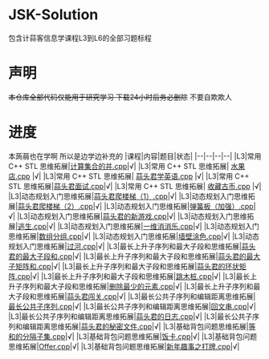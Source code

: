 # JSK-Solution
包含计蒜客信息学课程L3到L6的全部习题标程

# 声明
~~本仓库全部代码仅能用于研究学习 下载24小时后务必删除~~
不要自欺欺人

# 进度
本蒟蒻也在学啊 所以是边学边补充的
|课程|内容|题目|状态|
|--|--|--|--|
|L3|常用 C++ STL 思维拓展|[计算集合的并.cpp](L3/常用%20C++%20STL%20思维拓展/计算集合的并.cpp)|√|
|L3|常用 C++ STL 思维拓展| [水果店.cpp](L3/常用%20C++%20STL%20思维拓展/水果店.cpp)            |√|
|L3|常用 C++ STL 思维拓展| [蒜头君学英语.cpp](L3/常用%20C++%20STL%20思维拓展/蒜头君学英语.cpp) |√|
|L3|常用 C++ STL 思维拓展|[蒜头君面试.cpp](L3/常用%20C++%20STL%20思维拓展/蒜头君面试.cpp)|√|
|L3|常用 C++ STL 思维拓展| [收藏古币.cpp](L3/常用%20C++%20STL%20思维拓展/收藏古币.cpp)        |√|
|L3|动态规划入门思维拓展|[蒜头君爬楼梯（1）.cpp](L3/动态规划入门思维拓展/蒜头君爬楼梯（1）.cpp)|√|
|L3|动态规划入门思维拓展|[蒜头君爬楼梯（2）.cpp](L3/动态规划入门思维拓展/蒜头君爬楼梯（2）.cpp)|√|
|L3|动态规划入门思维拓展|[弹簧板（加强）.cpp](L3/动态规划入门思维拓展/弹簧板（加强）.cpp)|√|
|L3|动态规划入门思维拓展|[蒜头君的新游戏.cpp](L3/动态规划入门思维拓展/蒜头君的新游戏.cpp)|√|
|L3|动态规划入门思维拓展|[逃生.cpp](L3/动态规划入门思维拓展/逃生.cpp)|√|
|L3|动态规划入门思维拓展|[一维消消乐.cpp](L3/动态规划入门思维拓展/一维消消乐.cpp)|√|
|L3|动态规划入门思维拓展|[数组分组.cpp](L3/动态规划入门思维拓展/数组分组.cpp)|√|
|L3|动态规划入门思维拓展|[墙壁涂色.cpp](L3/动态规划入门思维拓展/墙壁涂色.cpp)|√|
|L3|动态规划入门思维拓展|[过河.cpp](L3/动态规划入门思维拓展/过河.cpp)|√|
|L3|最长上升子序列和最大子段和思维拓展|[蒜头君的最大子段和.cpp](L3/最长上升子序列和最大子段和思维拓展/蒜头君的最大子段和.cpp)|√|
|L3|最长上升子序列和最大子段和思维拓展|[蒜头君的最大子矩阵和.cpp](L3/最长上升子序列和最大子段和思维拓展/蒜头君的最大子矩阵和.cpp)|√|
|L3|最长上升子序列和最大子段和思维拓展|[蒜头君的环状矩阵.cpp](L3/最长上升子序列和最大子段和思维拓展/蒜头君的环状矩阵.cpp)|√|
|L3|最长上升子序列和最大子段和思维拓展|[跳木桩.cpp](L3/最长上升子序列和最大子段和思维拓展/跳木桩.cpp)|√|
|L3|最长上升子序列和最大子段和思维拓展|[删除最少的元素.cpp](L3/最长上升子序列和最大子段和思维拓展/删除最少的元素.cpp)|√|
|L3|最长上升子序列和最大子段和思维拓展|[蒜头君闯关.cpp](L3/最长上升子序列和最大子段和思维拓展/蒜头君闯关.cpp)|√|
|L3|最长公共子序列和编辑距离思维拓展|[最长公共子序列.cpp](L3/最长公共子序列和编辑距离思维拓展/最长公共子序列.cpp)|√|
|L3|最长公共子序列和编辑距离思维拓展|[回文串.cpp](L3/最长公共子序列和编辑距离思维拓展/回文串.cpp)|√|
|L3|最长公共子序列和编辑距离思维拓展|[蒜头君的日志.cpp](L3/最长公共子序列和编辑距离思维拓展/蒜头君的日志.cpp)|√|
|L3|最长公共子序列和编辑距离思维拓展|[蒜头君的秘密文件.cpp](L3/最长公共子序列和编辑距离思维拓展/蒜头君的秘密文件.cpp)|√|
|L3|基础背包问题思维拓展|[等和的分隔子集.cpp](L3/基础背包问题思维拓展/等和的分隔子集.cpp)|√|
|L3|基础背包问题思维拓展|[饭卡.cpp](L3/基础背包问题思维拓展/饭卡.cpp)|√|
|L3|基础背包问题思维拓展|[Offer.cpp](L3/基础背包问题思维拓展/Offer.cpp)|√|
|L3|基础背包问题思维拓展|[新年趣事之打牌.cpp](L3/基础背包问题思维拓展/新年趣事之打牌.cpp)|√|




